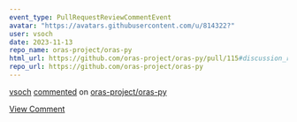 ```yaml
---
event_type: PullRequestReviewCommentEvent
avatar: "https://avatars.githubusercontent.com/u/814322?"
user: vsoch
date: 2023-11-13
repo_name: oras-project/oras-py
html_url: https://github.com/oras-project/oras-py/pull/115#discussion_r1390792472
repo_url: https://github.com/oras-project/oras-py
---
```


<a href='https://github.com/vsoch' target='_blank'>vsoch</a> <a href='https://github.com/oras-project/oras-py/pull/115#discussion_r1390792472' target='_blank'>commented</a> on <a href='https://github.com/oras-project/oras-py' target='_blank'>oras-project/oras-py</a>

<a href='https://github.com/oras-project/oras-py/pull/115#discussion_r1390792472' target='_blank'>View Comment</a>